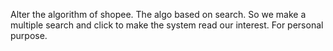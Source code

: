 Alter the algorithm of shopee. The algo based on search. So we make a multiple search and click to make the system read our interest. For personal purpose.
